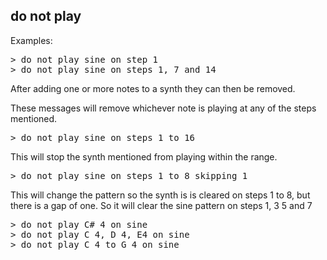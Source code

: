 ## do not play

Examples:

<pre>
> do not play sine on step 1
> do not play sine on steps 1, 7 and 14
</pre>

After adding one or more notes to a synth they can then be removed.

These messages will remove whichever note is playing at any of the steps mentioned.

<pre>
> do not play sine on steps 1 to 16
</pre>

This will stop the synth mentioned from playing within the range.

<pre>
> do not play sine on steps 1 to 8 skipping 1
</pre>

This will change the pattern so the synth is is cleared on steps 1 to 8, but there is a gap of one. So it will clear the sine pattern on steps 1, 3 5 and 7

<pre>
> do not play C# 4 on sine
> do not play C 4, D 4, E4 on sine
> do not play C 4 to G 4 on sine
</pre>